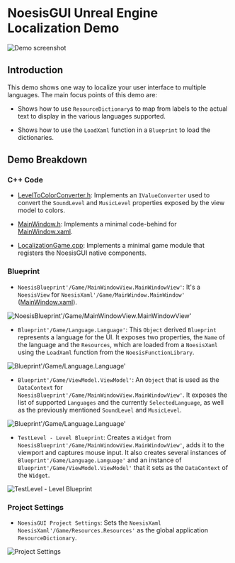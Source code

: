 # NoesisGUI Unreal Engine Localization Demo

![Demo screenshot](https://noesis.github.io/NoesisGUI/Samples/Localization/UE4/Screenshot.PNG)

## Introduction

This demo shows one way to localize your user interface to multiple languages. The main focus points of this demo are:

* Shows how to use `ResourceDictionary`s to map from labels to the actual text to display in the various languages supported.

* Shows how to use the `LoadXaml` function in a `Blueprint` to load the dictionaries.

## Demo Breakdown

### C++ Code

* [LevelToColorConverter.h](Source/Localization/LevelToColorConverter.h): Implements an `IValueConverter` used to convert the `SoundLevel` and `MusicLevel` properties exposed by the view model to colors.

* [MainWindow.h](Source/Localization/MainWindow.h): Implements a minimal code-behind for [MainWindow.xaml](Content/MainWindow.xaml).

* [LocalizationGame.cpp](Source/Localization/LocalizationGame.cpp): Implements a minimal game module that registers the NoesisGUI native components.

### Blueprint

* `NoesisBlueprint'/Game/MainWindowView.MainWindowView'`: It's a `NoesisView` for `NoesisXaml'/Game/MainWindow.MainWindow'` ([MainWindow.xaml](Content/MainWindow.xaml)).

![NoesisBlueprint'/Game/MainWindowView.MainWindowView'](https://noesis.github.io/NoesisGUI/Samples/Localization/UE4/MainWindowView.PNG)

* `Blueprint'/Game/Language.Language'`: This `Object` derived `Blueprint` represents a language for the UI. It exposes two properties, the `Name` of the language and the `Resources`, which are loaded from a `NoesisXaml` using the `LoadXaml` function from the `NoesisFunctionLibrary`.

![Blueprint'/Game/Language.Language'](https://noesis.github.io/NoesisGUI/Samples/Localization/UE4/Language.PNG)

* `Blueprint'/Game/ViewModel.ViewModel'`: An `Object` that is used as the `DataContext` for `NoesisBlueprint'/Game/MainWindowView.MainWindowView'`. It exposes the list of supported `Languages` and the currently `SelectedLanguage`, as well as the previously mentioned `SoundLevel` and `MusicLevel`.

![Blueprint'/Game/Language.Language'](https://noesis.github.io/NoesisGUI/Samples/Localization/UE4/ViewModel.PNG)

* `TestLevel - Level Blueprint`: Creates a `Widget` from `NoesisBlueprint'/Game/MainWindowView.MainWindowView'`, adds it to the viewport and captures mouse input. It also creates several instances of `Blueprint'/Game/Language.Language'` and an instance of `Blueprint'/Game/ViewModel.ViewModel'` that it sets as the `DataContext` of the `Widget`.

![TestLevel - Level Blueprint](https://noesis.github.io/NoesisGUI/Samples/Localization/UE4/LevelBlueprint.PNG)

### Project Settings

* `NoesisGUI Project Settings`: Sets the `NoesisXaml` `NoesisXaml'/Game/Resources.Resources'` as the global application `ResourceDictionary`.

![Project Settings](https://noesis.github.io/NoesisGUI/Samples/Localization/UE4/ProjectSettings.PNG)